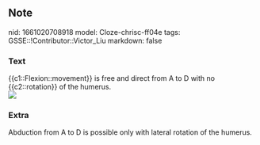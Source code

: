 ## Note
nid: 1661020708918
model: Cloze-chrisc-ff04e
tags: GSSE::!Contributor::Victor_Liu
markdown: false

### Text
<div>
  {{c1::Flexion::movement}} is free and direct from A to D with no
  {{c2::rotation}} of the humerus.
</div><img src=
"paste-3f103c98bd7981e36c27f1121381e5c85d5f74fc.jpg">

### Extra
Abduction from A to D is possible only with lateral rotation of the humerus.
